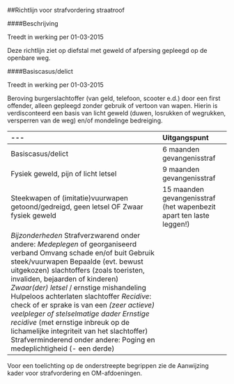 <meta http-equiv='Content-Type' content='text/html; charset=utf-8' />

##Richtlijn voor strafvordering straatroof

####Beschrijving

Treedt in werking per 01-03-2015 

Deze richtlijn ziet op diefstal met geweld of afpersing gepleegd op de openbare weg.    

####Basiscasus/delict

Treedt in werking per 01-03-2015 

Beroving burgerslachtoffer (van geld, telefoon, scooter e.d.) door een first offender, alleen gepleegd zonder gebruik of vertoon van wapen. Hierin is verdisconteerd een basis van licht geweld (duwen, losrukken of wegrukken, versperren van de weg) en/of mondelinge bedreiging.  

|--- | Uitgangspunt  |
|:---|:---|
| Basiscasus/delict  | 6 maanden gevangenisstraf  |
| Fysiek geweld, pijn of licht letsel  | 9 maanden gevangenisstraf  |
| Steekwapen of (imitatie)vuurwapen getoond/gedreigd, geen letsel  OF  Zwaar fysiek geweld  | 15 maanden gevangenisstraf  (het wapenbezit apart ten laste leggen!)  |
|  *Bijzonderheden*   Strafverzwarend onder andere:   *Medeplegen* of georganiseerd verband  Omvang schade en/of buit  Gebruik steek/vuurwapen  Bepaalde (evt. bewust uitgekozen) slachtoffers (zoals toeristen, invaliden, bejaarden of kinderen)   *Zwaar(der) letsel* / ernstige mishandeling  Hulpeloos achterlaten slachtoffer   *Recidive*: check of er sprake is van een *(zeer actieve) veelpleger of stelselmatige dader*    *Ernstige recidive* (met ernstige inbreuk op de lichamelijke integriteit van het slachtoffer)  Strafverminderend onder andere:  Poging en medeplichtigheid (- een derde)  |

Voor een toelichting op de onderstreepte begrippen zie de Aanwijzing kader voor strafvordering en OM-afdoeningen.     
